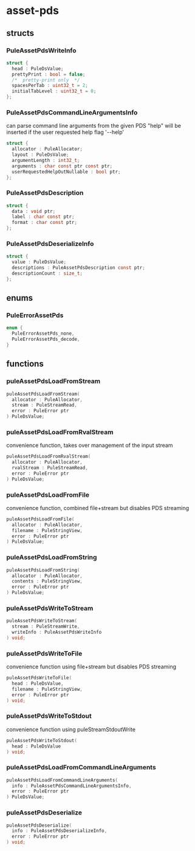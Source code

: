 # asset-pds

## structs
### PuleAssetPdsWriteInfo
```c
struct {
  head : PuleDsValue;
  prettyPrint : bool = false;
  /*  pretty-print only  */
  spacesPerTab : uint32_t = 2;
  initialTabLevel : uint32_t = 0;
};
```
### PuleAssetPdsCommandLineArgumentsInfo

  can parse command line arguments from the given PDS "help" will be inserted
  if the user requested help flag '--help'

```c
struct {
  allocator : PuleAllocator;
  layout : PuleDsValue;
  argumentLength : int32_t;
  arguments : char const ptr const ptr;
  userRequestedHelpOutNullable : bool ptr;
};
```
### PuleAssetPdsDescription
```c
struct {
  data : void ptr;
  label : char const ptr;
  format : char const ptr;
};
```
### PuleAssetPdsDeserializeInfo
```c
struct {
  value : PuleDsValue;
  descriptions : PuleAssetPdsDescription const ptr;
  descriptionCount : size_t;
};
```

## enums
### PuleErrorAssetPds
```c
enum {
  PuleErrorAssetPds_none,
  PuleErrorAssetPds_decode,
}
```

## functions
### puleAssetPdsLoadFromStream
```c
puleAssetPdsLoadFromStream(
  allocator : PuleAllocator,
  stream : PuleStreamRead,
  error : PuleError ptr
) PuleDsValue;
```
### puleAssetPdsLoadFromRvalStream

  convenience function, takes over management of the input stream

```c
puleAssetPdsLoadFromRvalStream(
  allocator : PuleAllocator,
  rvalStream : PuleStreamRead,
  error : PuleError ptr
) PuleDsValue;
```
### puleAssetPdsLoadFromFile

  convenience function, combined file+stream but disables PDS streaming

```c
puleAssetPdsLoadFromFile(
  allocator : PuleAllocator,
  filename : PuleStringView,
  error : PuleError ptr
) PuleDsValue;
```
### puleAssetPdsLoadFromString
```c
puleAssetPdsLoadFromString(
  allocator : PuleAllocator,
  contents : PuleStringView,
  error : PuleError ptr
) PuleDsValue;
```
### puleAssetPdsWriteToStream
```c
puleAssetPdsWriteToStream(
  stream : PuleStreamWrite,
  writeInfo : PuleAssetPdsWriteInfo
) void;
```
### puleAssetPdsWriteToFile
convenience function using file+stream but disables PDS streaming
```c
puleAssetPdsWriteToFile(
  head : PuleDsValue,
  filename : PuleStringView,
  error : PuleError ptr
) void;
```
### puleAssetPdsWriteToStdout

  convenience function using puleStreamStdoutWrite

```c
puleAssetPdsWriteToStdout(
  head : PuleDsValue
) void;
```
### puleAssetPdsLoadFromCommandLineArguments
```c
puleAssetPdsLoadFromCommandLineArguments(
  info : PuleAssetPdsCommandLineArgumentsInfo,
  error : PuleError ptr
) PuleDsValue;
```
### puleAssetPdsDeserialize
```c
puleAssetPdsDeserialize(
  info : PuleAssetPdsDeserializeInfo,
  error : PuleError ptr
) void;
```
